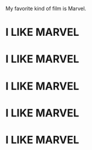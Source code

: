 My favorite kind of film is Marvel.

# I LIKE MARVEL
# I LIKE MARVEL
# I LIKE MARVEL
# I LIKE MARVEL
# I LIKE MARVEL